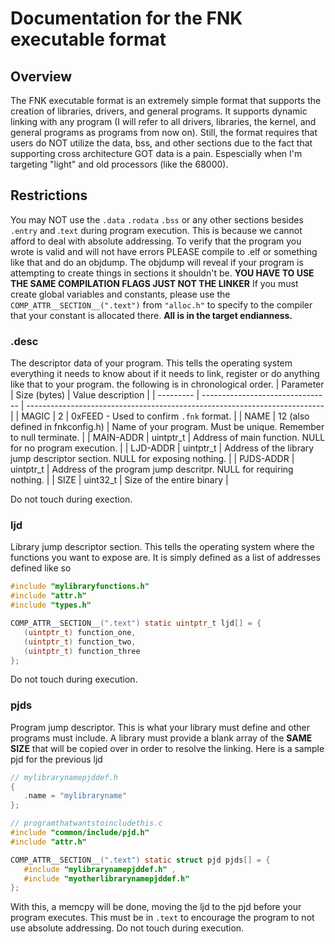 # Documentation for the FNK executable format

## Overview
The FNK executable format is an extremely simple format that
supports the creation of libraries, drivers, and general
programs. It supports dynamic linking with any program
(I will refer to all drivers, libraries, the kernel, and
general programs as programs from now on). Still, the format
requires that users do NOT utilize the data, bss, and other
sections due to the fact that supporting cross architecture
GOT data is a pain. Espescially when I'm targeting "light"
and old processors (like the 68000).

## Restrictions
You may NOT use the `.data` `.rodata` `.bss` or any other
sections besides `.entry` and .`text` during program
execution. This is because we cannot afford to deal with
absolute addressing. To verify that the program you wrote is
valid and will not have errors PLEASE compile to .elf or
something like that and do an objdump. The objdump will reveal
if your program is attempting to create things in sections
it shouldn't be. **YOU HAVE TO USE THE SAME COMPILATION FLAGS
JUST NOT THE LINKER** If you must create global variables and
constants, please use the `COMP_ATTR__SECTION__(".text")`
from `"alloc.h"` to specify to the compiler that your constant
is allocated there. **All is in the target endianness.**

### .desc
The descriptor data of your program. This tells the operating
system everything it needs to know about if it needs to link,
register or do anything like that to your program. the
following is in chronological order.
| Parameter | Size (bytes)                     | Value description                                                          |
| --------- | -------------------------------- | -------------------------------------------------------------------------- |
| MAGIC     | 2                                | 0xFEED - Used to confirm `.fnk` format.                                    |
| NAME      | 12 (also defined in fnkconfig.h) | Name of your program. Must be unique. Remember to null terminate.          |
| MAIN-ADDR | uintptr_t                        | Address of main function. NULL for no program execution.                   |
| LJD-ADDR  | uintptr_t                        | Address of the library jump descriptor section. NULL for exposing nothing. |
| PJDS-ADDR | uintptr_t                        | Address of the program jump descritpr. NULL for requiring nothing.         |
| SIZE      | uint32_t                         | Size of the entire binary                                                  |

Do not touch during exection.

### ljd
Library jump descriptor section. This tells the operating
system where the functions you want to expose are. It is
simply defined as a list of addresses defined like so
```c
#include "mylibraryfunctions.h"
#include "attr.h"
#include "types.h"

COMP_ATTR__SECTION__(".text") static uintptr_t ljd[] = {
   (uintptr_t) function_one,
   (uintptr_t) function_two,
   (uintptr_t) function_three
};
```
Do not touch during execution.

### pjds
Program jump descriptor. This is what your library must define
and other programs must include. A library must provide a
blank array of the **SAME SIZE** that will be copied over in
order to resolve the linking. Here is a sample pjd for the
previous ljd
```c
// mylibrarynamepjddef.h
{
   .name = "mylibraryname"
};
```
```c
// programthatwantstoincludethis.c
#include "common/include/pjd.h"
#include "attr.h"

COMP_ATTR__SECTION__(".text") static struct pjd pjds[] = {
   #include "mylibrarynamepjddef.h" ,
   #include "myotherlibrarynamepjddef.h"
};
```
With this, a memcpy will be done, moving the ljd to the pjd
before your program executes. This must be in `.text` to
encourage the program to not use absolute addressing. Do not
touch during execution.